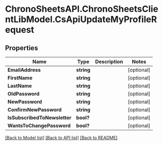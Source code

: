 # ChronoSheetsAPI.ChronoSheetsClientLibModel.CsApiUpdateMyProfileRequest
## Properties

Name | Type | Description | Notes
------------ | ------------- | ------------- | -------------
**EmailAddress** | **string** |  | [optional] 
**FirstName** | **string** |  | [optional] 
**LastName** | **string** |  | [optional] 
**OldPassword** | **string** |  | [optional] 
**NewPassword** | **string** |  | [optional] 
**ConfirmNewPassword** | **string** |  | [optional] 
**IsSubscribedToNewsletter** | **bool?** |  | [optional] 
**WantsToChangePassword** | **bool?** |  | [optional] 

[[Back to Model list]](../README.md#documentation-for-models) [[Back to API list]](../README.md#documentation-for-api-endpoints) [[Back to README]](../README.md)

